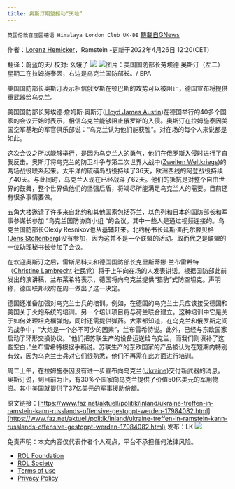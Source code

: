 ```yaml
---
title: 奥斯汀期望撼动“天地”
---
```

`英国伦敦喜庄园德语 Himalaya London Club UK-DE` [轉載自GNews](https://gnews.org/zh-hans/2422734/)

作者：[Lorenz Hemicker](https://www.faz.net/redaktion/lorenz-hemicker-12880053.html)，Ramstein -更新于2022年4月26日 12:20(CET)
 
翻译：蔚蓝的天/ 校对: 幺蛾子
 ![](https://assets.gnews.org/wp-content/uploads/2022/04/xin_png.001-1-1280x140-30-1.jpg) 
![](https://assets.gnews.org/wp-content/uploads/2022/04/image1-4-1.jpg)图片：美国国防部长劳埃德·奥斯汀（左二）星期二在拉姆施泰因，右边是乌克兰国防部长。/ EPA 
 
美国国防部长奥斯汀表示相信俄罗斯在顿巴斯的攻势可以被阻止，德国宣布将提供重武器给乌克兰。
 
美国国防部长劳埃德·詹姆斯·奥斯汀([Lloyd James Austin](https://www.faz.net/aktuell/politik/thema/lloyd-austin))在德国举行的40多个国家的会议开始时表示，相信乌克兰能够阻止俄罗斯的入侵。奥斯汀在拉姆施泰因美国空军基地的军官俱乐部说：“乌克兰认为他们能获胜”。对在场的每个人来说都是如此。
 
这次会议之所以能够举行，是因为乌克兰人的勇气，他们在俄罗斯入侵时进行了自我反击。奥斯汀将乌克兰的防卫斗争与第二次世界大战中([Zweiten Weltkriegs](https://www.faz.net/aktuell/politik/thema/zweiter-weltkrieg))的两场战役联系起来。太平洋的硫磺岛战役持续了36天，欧洲西线的阿登战役持续了40天。与此同时，乌克兰人现在已经战斗了62天。他们的抵抗是对整个自由世界的鼓舞，整个世界做他们的坚强后盾，将竭尽所能满足乌克兰人的需要。目前还有很多事情要做。
 
五角大楼邀请了许多来自北约和其他国家包括芬兰，以色列和日本的国防部长和军事参谋长参加 “乌克兰国防协商小组 “的会议。其中一些人是通过视频连接的。乌克兰国防部长Olexiy Resnikov也从基辅赶来。北约秘书长延斯·斯托尔滕贝格([Jens Stoltenberg](https://www.faz.net/aktuell/politik/thema/jens-stoltenberg))没有参加，因为这并不是一个联盟的活动。取而代之是联盟的一位助理秘书长参加了会议。
 
在欢迎奥斯汀之后，雷斯尼科夫和德国国防部长克里斯蒂娜·兰布雷希特（[Christine Lambrecht](https://www.faz.net/aktuell/politik/thema/christine-lambrecht)  社民党）将于上午向在场的人发表讲话。根据国防部此前发出的演讲稿，兰布莱希特表示，德国将向乌克兰提供“猎豹”式防空坦克。声明称，德国联邦政府在周一做出了这一决定。
 
德国还准备加强对乌克兰士兵的培训。例如，在德国的乌克兰士兵应该接受德国和美国关于火炮系统的培训。另一个培训项目将与荷兰联合建立。这种培训中它是关于如何处理坦克榴弹炮，同时还需提供弹药。大家都知道，在乌克兰和俄罗斯之间的战争中，“大炮是一个必不可少的因素”，兰布雷希特说。此外，已经与东欧国家启动了环形交换协议。“他们把苏联生产的设备运送给乌克兰，而我们则填补了这些空白，”兰布雷希特根据手稿说。苏联生产的东欧国家的产品被认为在短期内特别有效，因为乌克兰士兵对它们很熟悉，他们不再需在此方面进行培训。
 
周二上午，在拉姆施泰因没有进一步宣布向乌克兰([Ukraine](https://www.faz.net/aktuell/politik/thema/ukraine))交付新武器的消息。奥斯汀说，到目前为止，有30多个国家向乌克兰提供了价值50亿美元的军用物资。其中美国就提供了37亿美元的军事援助份额。
 
原文链接：[https://www.faz.net/aktuell/politik/inland/ukraine-treffen-in-ramstein-kann-russlands-offensive-gestoppt-werden-17984082.html](https://www.faz.net/aktuell/politik/inland/ukraine-treffen-in-ramstein-kann-russlands-offensive-gestoppt-werden-17984082.html)
发布：LK
 ![](https://assets.gnews.org/wp-content/uploads/2022/04/2022-04-06-10.11.01.jpg) 

免责声明：本文内容仅代表作者个人观点，平台不承担任何法律风险。
  
- [ROL Foundation](https://rolfoundation.org/)
- [ROL Society](https://rolsociety.org/)
- [Terms of use](https://gnews.org/terms-of-use-3/)
- [Privacy Policy](https://gnews.org/privacy-policy/)
